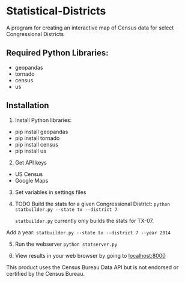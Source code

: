 # Statistical-Districts
A program for creating an interactive map of Census data for select Congressional Districts

##  Required Python Libraries:
* geopandas
* tornado
* census
* us

## Installation
1. Install Python libraries:
  * pip install geopandas
  * pip install tornado
  * pip install census
  * pip install us

2. Get API keys
  * US Census
  * Google Maps

3. Set variables in settings files

4. TODO Build the stats for a given Congressional District:
  `python statbuilder.py --state tx --district 7`
   
   `statbuilder.py` currently only builds the stats for TX-07.

  Add a year:
   `statbuilder.py --state tx --district 7 --year 2014`



5. Run the webserver
  `python statserver.py`

6. View results in your web browser by going to [localhost:8000](http://localhost:8000)

This product uses the Census Bureau Data API but is not endorsed or certified by the Census Bureau.
